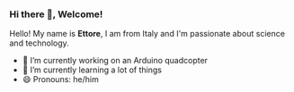 ### Hi there 👋, Welcome!

Hello! My name is **Ettore**, I am from Italy and I'm passionate about science and technology.

- 🔭 I’m currently working on an Arduino quadcopter
- 🌱 I’m currently learning a lot of things
- 😄 Pronouns: he/him
